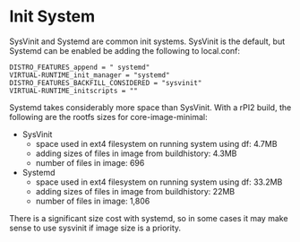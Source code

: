 # Init System

SysVinit and Systemd are common init systems. SysVinit is the default, but Systemd can
be enabled be adding the following to local.conf:

```
DISTRO_FEATURES_append = " systemd"
VIRTUAL-RUNTIME_init_manager = "systemd"
DISTRO_FEATURES_BACKFILL_CONSIDERED = "sysvinit"
VIRTUAL-RUNTIME_initscripts = ""
```

Systemd takes considerably more space than SysVinit. With a rPI2 build, the following
are the rootfs sizes for core-image-minimal:

* SysVinit
  * space used in ext4 filesystem on running system using df: 4.7MB
  * adding sizes of files in image from buildhistory: 4.3MB
  * number of files in image: 696
* Systemd
  * space used in ext4 filesystem on running system using df: 33.2MB
  * adding sizes of files in image from buildhistory: 22MB
  * number of files in image: 1,806

There is a significant size cost with systemd, so in some cases it may make sense to
use sysvinit if image size is a priority.
